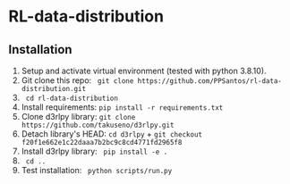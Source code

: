 # RL-data-distribution

## Installation
1) Setup and activate virtual environment (tested with python 3.8.10).
2) Git clone this repo: ``` git clone https://github.com/PPSantos/rl-data-distribution.git```
3) ``` cd rl-data-distribution```
4) Install requirements: ``` pip install -r requirements.txt ```
5) Clone d3rlpy library: ``` git clone https://github.com/takuseno/d3rlpy.git ```
6) Detach library's HEAD: ```cd d3rlpy``` + ```git checkout f20f1e662e1c22daaa7b2bc9c8cd4771fd2965f8```
7) Install d3rlpy library: ``` pip install -e .```
8) ``` cd ..```
9) Test installation: ``` python scripts/run.py```
